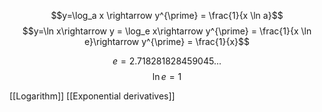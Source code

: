 
$$y=\log_a x \rightarrow y^{\prime} = \frac{1}{x \ln a}$$
$$y=\ln x\rightarrow y = \log_e x\rightarrow y^{\prime} = \frac{1}{x \ln e}\rightarrow y^{\prime} = \frac{1}{x}$$






$$e = 2.718281828459045...$$
$$\ln e = 1$$



[[Logarithm]]
[[Exponential derivatives]]